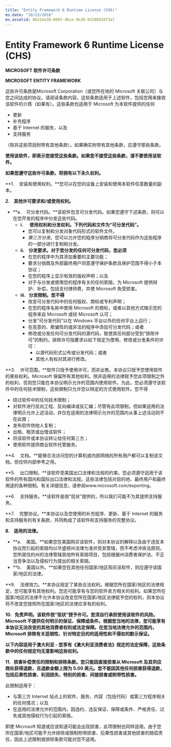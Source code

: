 ```yaml
---
title: "Entity Framework 6 Runtime License (CHS)"
ms.date: "10/23/2016"
ms.assetid: 06214a30-0097-4bce-9e30-91586928f3a7
---
```

# Entity Framework 6 Runtime License (CHS)
**MICROSOFT 软件许可条款**

**MICROSOFT ENTITY FRAMEWORK**

这些许可条款是Microsoft Corporation（或您所在地的 Microsoft 关联公司）与您之间达成的协议。请阅读条款内容。这些条款适用于上述软件，包括您用来接收该软件的介质（如果有）。这些条款也适用于 Microsoft 为本软件提供的任何

-   更新
-   补充程序
-   基于 Internet 的服务，以及
-   支持服务

（除非这些项目附带有其他条款）。如果确实附带有其他条款，应遵守那些条款。

**使用该软件，即表示您接受这些条款。如果您不接受这些条款，请不要使用该软件。**

**如果您遵守这些许可条款，将拥有以下永久权利。**

**1.    安装和使用权利。**您可以在您的设备上安装和使用本软件任意数量的副本。

**2.    其他许可要求和/或使用权利。**

-   **a.    可分发代码。**该软件包含可分发代码。如果您遵守下述条款，则可以在您开发的程序中分发这些代码。
    -   **i.      使用权利和分发权利。下列代码和文件为“可分发代码”。**
        -   您可以复制和分发对象代码形式的软件文件。
        -   *第三方分发*。您可以允许您的程序分销商将可分发代码作为这些程序的一部分进行复制和分发。
    -   **ii.    分发要求。对于您分发的任何可分发代码，您必须**
        -   在您的程序中为其添加重要的主要功能；
        -   要求分销商及外部最终用户同意遵守保护条款且保护范围不得小于本协议；
        -   在您的程序上显示有效的版权声明；以及
        -   对于与分发或使用您的程序有关的任何索赔，为 Microsoft 提供辩护、补偿，包括支付律师费，并使 Microsoft 免受损害。
    -   **iii.   分发限制。您不得**
        -   改变可分发代码中的任何版权、商标或专利声明；
        -   在您的程序名称中使用 Microsoft 的商标，或者以其他方式暗示您的程序来自 Microsoft 或经 Microsoft 认可；
        -   分发“可分发代码”以在 Windows 平台以外的任何平台上运行；
        -   在恶意的、欺骗性的或非法的程序中添加可分发代码；或者
        -   修改或分发任何可分发代码的源代码，致使其任何部分受到“排除许可”的制约。排除许可指要求以如下规定为使用、修改或分发条件的许可：
            -   以源代码形式公布或分发代码；或者
            -   其他人有权对其进行修改。

**3.    许可范围。**软件只授予使用许可，而非出售。本协议只授予您使用软件的某些权利。Microsoft 保留所有其他权利。除非适用的法律赋予您此项限制之外的权利，否则您只能在本协议明示允许的范围内使用软件。为此，您必须遵守该软件中的任何技术限制，这些限制只允许您以特定的方式使用软件。您不得

-   绕过软件中的任何技术限制；
-   对软件进行反向工程、反向编译或反汇编；尽管有此项限制，但如果适用的法律明示允许上述活动，并仅在适用的法律明示允许的范围内从事上述活动则不在此限；
-   发布软件供他人复制；
-   出租、租赁或出借该软件；
-   将该软件或本协议转让给任何第三方；
-   使用软件提供商业软件托管服务。

**4.    文档。**能够合法访问您的计算机或内部网络的所有用户都可以复制该文档，但仅供内部参考之用。

**5.    出口限制。**该软件受美国出口法律和法规的约束。您必须遵守适用于该软件的所有国内和国际出口法律和法规。这些法律包括对目的地、最终用户和最终用途的各种限制。有关详细信息，请参阅www.microsoft.com/exporting。

**6.    支持服务。**该软件是按“现状”提供的，所以我们可能不为其提供支持服务。

**7.    完整协议。**本协议以及您使用的补充程序、更新、基于 Internet 的服务和支持服务的有关条款，共同构成了该软件和支持服务的完整协议。

**8.    适用的法律。**

-   **a.    美国。**如果您在美国购买该软件，则对本协议的解释以及由于违反本协议而引起的索赔均以华盛顿州法律为准并受其管辖，而不考虑冲突法原则。您所居住的州的法律管辖其他所有索赔项目，包括根据州消费者保护法、不正当竞争法以及侵权行为提出的相关索赔。
-   **b.    美国以外。**如果您在其他任何国家/地区购买该软件，则应遵守该国家/地区的法律。

**9.    法律效力。**本协议规定了某些合法权利。根据您所在国家/地区的法律规定，您可能享有其他权利。您还可能享有与您的软件卖方相关的权利。如果您所在国家/地区的法律不允许本协议改变您所在国家/地区法律赋予您的权利，则本协议将不改变您按照所在国家/地区的法律应享有的权利。

**10.   免责声明。该软件按“现状”授予许可。您须自行承担使用该软件的风险。Microsoft 不提供任何明示的保证、保障或条件。根据您当地的法律，您可能享有本协议无法改变的其他消费者权利或法定保障。在您当地法律允许的范围内，Microsoft 排除有关适销性、针对特定目的的适用性和不侵权的默示保证。**

**以下内容适用于澳大利亚 - 您享有《澳大利亚消费者法》规定的法定保障，这些条款中的任何规定均无意影响这些权利。**

**11.   损害补偿责任的限制和排除条款。您只能因直接损害从 Microsoft 及其供应商处获得退款，且退款金额上限为 5.00 美元。您不能因其他任何损害获得退款，包括后果性损害、利润损失、特别的损害、间接损害或附带性损害。**

此限制适用于：

-   与第三方 Internet 站点上的软件、服务、内容（包括代码）或第三方程序相关的任何情况；以及
-   在适用的法律允许的范围内，因违约、违反保证、保障或条件、严格责任、过失或其他侵权行为引起的索赔。

即使 Microsoft 知道或应该知道可能会出现损害，此项限制也同样适用。由于您所在国家/地区可能不允许排除或限制附带损害、后果性损害或其他损害的赔偿责任，因此上述限制或排除条款可能对您不适用。
